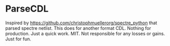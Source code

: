 # ParseCDL
Inspired by https://github.com/christophmuellerorg/spectre_python that parsed spectre netlist. This does for another format CDL.
Nothing for production. Just a quick work. MIT. 
Not responsible for any losses or gains.
Just for fun.
